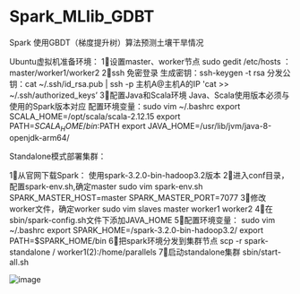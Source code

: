 # Spark_MLlib_GDBT
Spark 使用GBDT（梯度提升树）算法预测土壤干旱情况


Ubuntu虚拟机准备环境：
	1⃣️设置master、worker节点 
		 sudo gedit /etc/hosts ： master/worker1/worker2
	2⃣️ssh 免密登录
		生成密钥：ssh-keygen -t rsa
		分发公钥：cat ~/.ssh/id_rsa.pub | ssh -p  主机A@主机A的IP 'cat >> ~/.ssh/authorized_keys’
	3⃣️配置Java和Scala环境
		Java、Scala使用版本必须与使用的Spark版本对应
		配置环境变量：sudo vim ~/.bashrc 
		export SCALA_HOME=/opt/scala/scala-2.12.15
		export PATH=${SCALA_HOME}/bin:$PATH
		export JAVA_HOME=/usr/lib/jvm/java-8-openjdk-arm64/
    
Standalone模式部署集群：

1⃣️从官网下载Spark：
	使用spark-3.2.0-bin-hadoop3.2版本
2⃣️进入conf目录，配置spark-env.sh,确定master
	sudo vim spark-env.sh
	SPARK_MASTER_HOST=master
	SPARK_MASTER_PORT=7077
3⃣️修改worker文件，确定worker
sudo vim slaves
master
worker1
worker2
4⃣️在sbin/spark-config.sh文件下添加JAVA_HOME
5⃣️配置环境变量： sudo vim ~/.bashrc 
	export SPARK_HOME=/spark-3.2.0-bin-hadoop3.2/
	export PATH=$SPARK_HOME/bin
6⃣️把spark环境分发到集群节点
	scp -r spark-standalone / worker1(2):/home/parallels
7⃣️启动standalone集群
	sbin/start-all.sh

![image](https://user-images.githubusercontent.com/53261697/146326789-37cbd8bf-bdc5-441d-8f51-064b1993f5e8.png)




